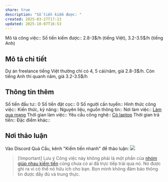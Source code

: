 ```yaml
---
share: true
description: "Số tiền kiếm được: "
created: 2025-03-27T17:13
updated: 2025-10-07T16:53
---
```

Mô tả công việc:: 
Số tiền kiếm được:: 2.8-3\$/h (tiếng Việt), 3.2-3.5$/h (tiếng Anh) 

## Mô tả chi tiết
Dự án freelance tiếng Việt thường chỉ có 4, 5 cái/năm, giá 2.8-3\$/h. Còn tiếng Anh thì quanh năm, giá 3.2-3.5$/h

## Thông tin thêm
Số tiền đầu tư:: 0
Số tiền đặt cọc:: 0
Số người cần tuyển:: 
Hình thức công việc::
Kiến thức, kỹ năng::
Nguyên liệu, nguồn thông tin::
Nơi làm việc:: [Làm qua mạng](../../%C4%90%E1%BA%B7c%20%C4%91i%E1%BB%83m%20c%C3%B4ng%20vi%E1%BB%87c/N%C6%A1i%20l%C3%A0m%20vi%E1%BB%87c/L%C3%A0m%20qua%20m%E1%BA%A1ng.md)
Thời gian làm việc:: 
Yêu cầu công nghệ:: [Có laptop](../../%C4%90%E1%BA%B7c%20%C4%91i%E1%BB%83m%20c%C3%B4ng%20vi%E1%BB%87c/Y%C3%AAu%20c%E1%BA%A7u%20c%C3%B4ng%20ngh%E1%BB%87/C%C3%B3%20laptop.md)
Thời gian trả tiền:: 
Đặc điểm khác::

## Nơi thảo luận
Vào Discord Quả Cầu, kênh "Kiếm tiền nhanh" để thảo luận:
![](https://i.imgur.com/PffcLkI.png)

> [!important] Lưu ý
> Công việc này không phải là một phần của [nhóm giúp nhau kiếm tiền](../../../../%F0%9F%93%90D%E1%BB%B1%20%C3%A1n/Gi%C3%BAp%20nhau%20ki%E1%BA%BFm%20ti%E1%BB%81n/index.md) cũng chưa có ai đã trực tiếp trải qua nó. Nó được ghi ra vì có thể nó hữu ích cho bạn. Bọn mình không đảm bảo thông tin được đầy đủ và trung thực.